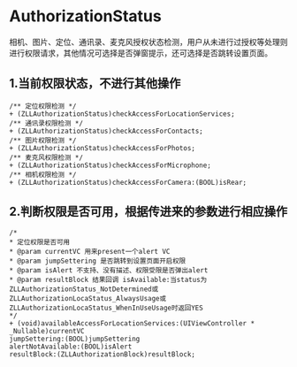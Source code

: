 # AuthorizationStatus
相机、图片、定位、通讯录、麦克风授权状态检测，用户从未进行过授权等处理则进行权限请求，其他情况可选择是否弹窗提示，还可选择是否跳转设置页面。

## 1.当前权限状态，不进行其他操作
```
/** 定位权限检测 */
+ (ZLLAuthorizationStatus)checkAccessForLocationServices;
/** 通讯录权限检测 */
+ (ZLLAuthorizationStatus)checkAccessForContacts;
/** 图片权限检测 */
+ (ZLLAuthorizationStatus)checkAccessForPhotos;
/** 麦克风权限检测 */
+ (ZLLAuthorizationStatus)checkAccessForMicrophone;
/** 相机权限检测 */
+ (ZLLAuthorizationStatus)checkAccessForCamera:(BOOL)isRear;
```

## 2.判断权限是否可用，根据传进来的参数进行相应操作
```
/*
* 定位权限是否可用
* @param currentVC 用来present一个alert VC
* @param jumpSettering 是否跳转到设置页面开启权限
* @param isAlert 不支持、没有描述、权限受限是否弹出alert
* @param resultBlock 结果回调 isAvailable:当status为ZLLAuthorizationStatus_NotDetermined或ZLLAuthorizationLocaStatus_AlwaysUsage或ZLLAuthorizationLocaStatus_WhenInUseUsage时返回YES
*/
+ (void)availableAccessForLocationServices:(UIViewController * _Nullable)currentVC
jumpSettering:(BOOL)jumpSettering
alertNotAvailable:(BOOL)isAlert
resultBlock:(ZLLAuthorizationBlock)resultBlock;
```
